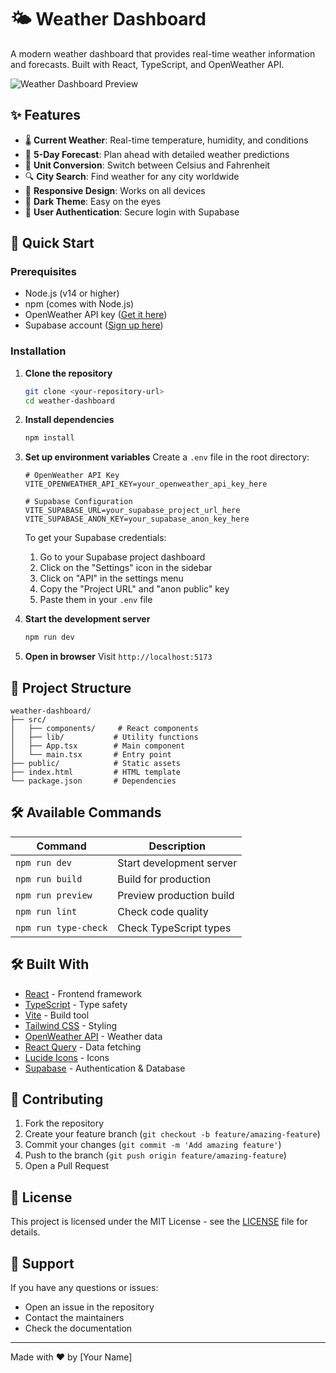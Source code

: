 # 🌤️ Weather Dashboard

A modern weather dashboard that provides real-time weather information and forecasts. Built with React, TypeScript, and OpenWeather API.

![Weather Dashboard Preview](public/preview.png)

## ✨ Features

- 🌡️ **Current Weather**: Real-time temperature, humidity, and conditions
- 📅 **5-Day Forecast**: Plan ahead with detailed weather predictions
- 🔄 **Unit Conversion**: Switch between Celsius and Fahrenheit
- 🔍 **City Search**: Find weather for any city worldwide
- 📱 **Responsive Design**: Works on all devices
- 🌙 **Dark Theme**: Easy on the eyes
- 🔐 **User Authentication**: Secure login with Supabase

## 🚀 Quick Start

### Prerequisites

- Node.js (v14 or higher)
- npm (comes with Node.js)
- OpenWeather API key ([Get it here](https://openweathermap.org/api))
- Supabase account ([Sign up here](https://supabase.com))

### Installation

1. **Clone the repository**

   ```bash
   git clone <your-repository-url>
   cd weather-dashboard
   ```

2. **Install dependencies**

   ```bash
   npm install
   ```

3. **Set up environment variables**
   Create a `.env` file in the root directory:

   ```env
   # OpenWeather API Key
   VITE_OPENWEATHER_API_KEY=your_openweather_api_key_here

   # Supabase Configuration
   VITE_SUPABASE_URL=your_supabase_project_url_here
   VITE_SUPABASE_ANON_KEY=your_supabase_anon_key_here
   ```

   To get your Supabase credentials:

   1. Go to your Supabase project dashboard
   2. Click on the "Settings" icon in the sidebar
   3. Click on "API" in the settings menu
   4. Copy the "Project URL" and "anon public" key
   5. Paste them in your `.env` file

4. **Start the development server**

   ```bash
   npm run dev
   ```

5. **Open in browser**
   Visit `http://localhost:5173`

## 📁 Project Structure

```
weather-dashboard/
├── src/
│   ├── components/     # React components
│   ├── lib/           # Utility functions
│   ├── App.tsx        # Main component
│   └── main.tsx       # Entry point
├── public/            # Static assets
├── index.html         # HTML template
└── package.json       # Dependencies
```

## 🛠️ Available Commands

| Command              | Description              |
| -------------------- | ------------------------ |
| `npm run dev`        | Start development server |
| `npm run build`      | Build for production     |
| `npm run preview`    | Preview production build |
| `npm run lint`       | Check code quality       |
| `npm run type-check` | Check TypeScript types   |

## 🛠️ Built With

- [React](https://reactjs.org/) - Frontend framework
- [TypeScript](https://www.typescriptlang.org/) - Type safety
- [Vite](https://vitejs.dev/) - Build tool
- [Tailwind CSS](https://tailwindcss.com/) - Styling
- [OpenWeather API](https://openweathermap.org/api) - Weather data
- [React Query](https://tanstack.com/query/latest) - Data fetching
- [Lucide Icons](https://lucide.dev/) - Icons
- [Supabase](https://supabase.com) - Authentication & Database

## 🤝 Contributing

1. Fork the repository
2. Create your feature branch (`git checkout -b feature/amazing-feature`)
3. Commit your changes (`git commit -m 'Add amazing feature'`)
4. Push to the branch (`git push origin feature/amazing-feature`)
5. Open a Pull Request

## 📝 License

This project is licensed under the MIT License - see the [LICENSE](LICENSE) file for details.

## 💬 Support

If you have any questions or issues:

- Open an issue in the repository
- Contact the maintainers
- Check the documentation

---

Made with ❤️ by [Your Name]
